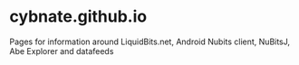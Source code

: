 # cybnate.github.io
Pages for information around LiquidBits.net, Android Nubits client, NuBitsJ, Abe Explorer and datafeeds
